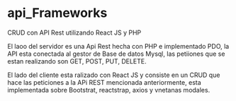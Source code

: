 # api_Frameworks

CRUD con API Rest utilizando React JS y PHP

El laoo del servidor es una Api Rest hecha con PHP e implementado PDO, la API esta conectada al gestor de Base de datos Mysql, las petiiones que se estan realizando son GET, POST, PUT, DELETE.

El lado del cliente esta ralizado con React JS y consiste en un CRUD que hace las peticiones a la APi REST mencionada anteriormente, esta implementada sobre Bootstrat, reactstrap, axios y vnetanas modales.
